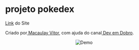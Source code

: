 <h1> projeto pokedex</h1>
<p><a href="https://macaulayvitor.github.io/projeto-landing-page/" target="_blank">Link</a> do Site</p>
 <p>Criado por<a href="https://github.com/MacaulayVitor" target="_blank"> Macaulay Vitor</a>, com ajuda do canal<a href="https://www.youtube.com/c/DevemDobro" target="_blank"> Dev em Dobro</a>.</p>

 <p align="center">
 <img alt="Demo" src="./src/imagens/Animação.gif">
</p>